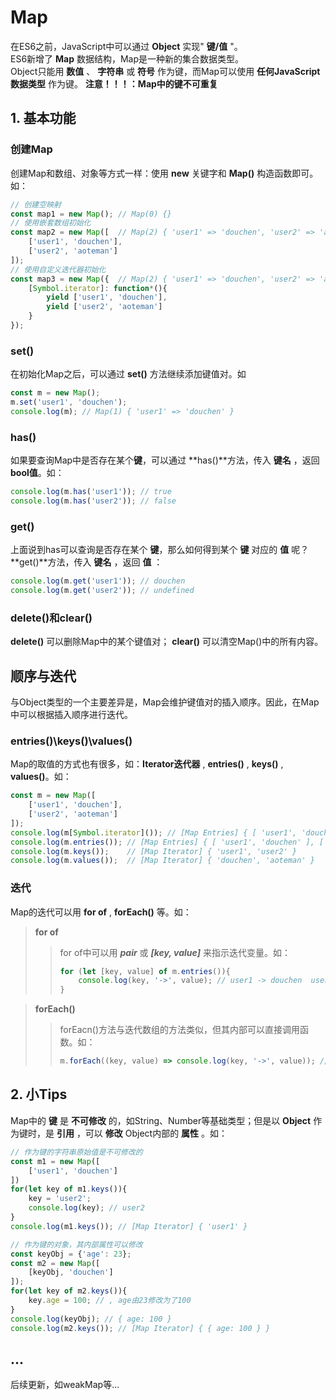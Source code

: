 # Map
在ES6之前，JavaScript中可以通过 **Object** 实现" **键/值** "。  
ES6新增了 **Map** 数据结构，Map是一种新的集合数据类型。  
Object只能用 **数值** 、 **字符串** 或 **符号** 作为键，而Map可以使用 **任何JavaScript数据类型** 作为键。
**注意！！！：Map中的键不可重复**
## 1. 基本功能
### 创建Map
创建Map和数组、对象等方式一样：使用 **new** 关键字和 **Map()** 构造函数即可。如：
```JavaScript
// 创建空映射
const map1 = new Map(); // Map(0) {}
// 使用嵌套数组初始化
const map2 = new Map([  // Map(2) { 'user1' => 'douchen', 'user2' => 'aoteman' }
    ['user1', 'douchen'],
    ['user2', 'aoteman']
]);
// 使用自定义迭代器初始化
const map3 = new Map({  // Map(2) { 'user1' => 'douchen', 'user2' => 'aoteman' }
    [Symbol.iterator]: function*(){
        yield ['user1', 'douchen'],
        yield ['user2', 'aoteman']
    }
});
```
### set()
在初始化Map之后，可以通过 **set()** 方法继续添加键值对。如
```JavaScript
const m = new Map();
m.set('user1', 'douchen');
console.log(m); // Map(1) { 'user1' => 'douchen' }
```
### has()
如果要查询Map中是否存在某个**键**，可以通过 **has()**方法，传入 **键名** ，返回 **bool值**。如：
```JavaScript
console.log(m.has('user1')); // true
console.log(m.has('user2')); // false
```
### get()
上面说到has可以查询是否存在某个 **键**，那么如何得到某个 **键** 对应的 **值** 呢？ **get()**方法，传入 **键名** ，返回 **值** ：
```JavaScript
console.log(m.get('user1')); // douchen
console.log(m.get('user2')); // undefined
```
### delete()和clear()
**delete()** 可以删除Map中的某个键值对； **clear()** 可以清空Map()中的所有内容。  
## 顺序与迭代
与Object类型的一个主要差异是，Map会维护键值对的插入顺序。因此，在Map中可以根据插入顺序进行迭代。
### entries()\keys()\values()  
Map的取值的方式也有很多，如：**Iterator迭代器** , **entries()** , **keys()** , **values()**。如：
```JavaScript
const m = new Map([
    ['user1', 'douchen'],
    ['user2', 'aoteman']
]);
console.log(m[Symbol.iterator]()); // [Map Entries] { [ 'user1', 'douchen' ], [ 'user2', 'aoteman' ] }
console.log(m.entries()); // [Map Entries] { [ 'user1', 'douchen' ], [ 'user2', 'aoteman' ] }
console.log(m.keys());    // [Map Iterator] { 'user1', 'user2' }
console.log(m.values());  // [Map Iterator] { 'douchen', 'aoteman' }
```
### 迭代
Map的迭代可以用 **for of** , **forEach()** 等。如：
> **for of**
>> for of中可以用 ***pair*** 或 ***[key, value]*** 来指示迭代变量。如：
>> ```JavaScript
>> for (let [key, value] of m.entries()){
>>     console.log(key, '->', value); // user1 -> douchen  user2 -> aoteman
>> }
>> ```

> **forEach()**
>> forEacn()方法与迭代数组的方法类似，但其内部可以直接调用函数。如：
>> ```JavaScript
>> m.forEach((key, value) => console.log(key, '->', value)); // user1 -> douchen  user2 -> aoteman
>> ```

## 2. 小Tips
Map中的 **键** 是 **不可修改** 的，如String、Number等基础类型；但是以 **Object** 作为键时，是 **引用** ，可以 **修改** Object内部的 **属性** 。如：
```JavaScript
// 作为键的字符串原始值是不可修改的
const m1 = new Map([
    ['user1', 'douchen']
])
for(let key of m1.keys()){
    key = 'user2';
    console.log(key); // user2
}
console.log(m1.keys()); // [Map Iterator] { 'user1' }

// 作为键的对象，其内部属性可以修改
const keyObj = {'age': 23};
const m2 = new Map([
    [keyObj, 'douchen']
]);
for(let key of m2.keys()){
    key.age = 100; // , age由23修改为了100
}
console.log(keyObj); // { age: 100 }
console.log(m2.keys()); // [Map Iterator] { { age: 100 } }
```
## ...
后续更新，如weakMap等...